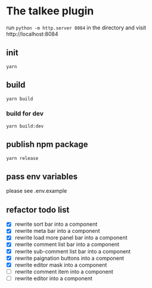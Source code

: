 # The talkee plugin

run `python -m http.server 8084` in the directory and visit http://localhost:8084

## init

```shell
yarn
```

## build

```shell
yarn build
```

### build for dev

```shell
yarn build:dev
```

## publish npm package

```shell
yarn release
```

## pass env variables

please see .env.example

## refactor todo list

- [x] rewrite sort bar into a component
- [x] rewrite meta bar into a component
- [x] rewrite load more panel bar into a component
- [x] rewrite comment list bar into a component
- [x] rewrite sub-comment list bar into a component
- [x] rewrite paignation buttons into a component
- [x] rewrite editor mask into a component
- [ ] rewrite comment item into a component
- [ ] rewrite editor into a component

